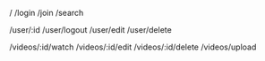 
/
/login
/join
/search

/user/:id
/user/logout
/user/edit
/user/delete

/videos/:id/watch
/videos/:id/edit
/videos/:id/delete
/videos/upload